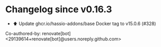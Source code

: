 # Changelog since v0.16.3
- ⬆️ Update ghcr.io/hassio-addons/base Docker tag to v15.0.6 (#328)

Co-authored-by: renovate[bot] <29139614+renovate[bot]@users.noreply.github.com> 
